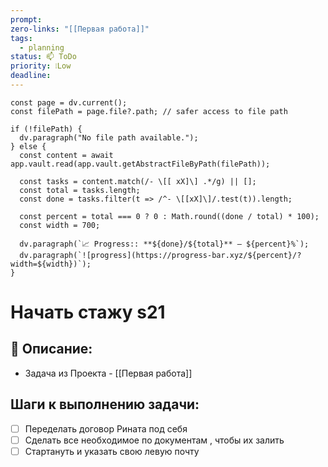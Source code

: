 ```yaml
---
prompt: 
zero-links: "[[Первая работа]]"
tags:
  - planning
status: 📫 ToDo
priority: ❕Low
deadline:
---
```

```dataviewjs
const page = dv.current();
const filePath = page.file?.path; // safer access to file path

if (!filePath) {
  dv.paragraph("No file path available.");
} else {
  const content = await app.vault.read(app.vault.getAbstractFileByPath(filePath));
  
  const tasks = content.match(/- \[[ xX]\] .*/g) || [];
  const total = tasks.length;
  const done = tasks.filter(t => /^- \[[xX]\]/.test(t)).length;
  
  const percent = total === 0 ? 0 : Math.round((done / total) * 100);
  const width = 700;
  
  dv.paragraph(`📈 Progress:: **${done}/${total}** — ${percent}%`);
  dv.paragraph(`![progress](https://progress-bar.xyz/${percent}/?width=${width})`);
}

```
# Начать стажу s21
## 📑 Описание:
- Задача из Проекта - [[Первая работа]]

## Шаги к выполнению задачи:
- [ ] Переделать договор Рината под себя 
- [ ] Сделать все необходимое по документам , чтобы их залить
- [ ] Стартануть и указать свою левую почту